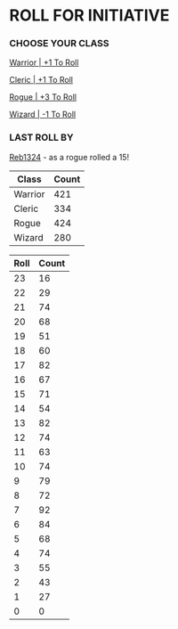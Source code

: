# ROLL FOR INITIATIVE
### CHOOSE YOUR CLASS

[Warrior | +1 To Roll](https://github.com/benjaminsampica/benjaminsampica/issues/new?title=roll%7Cwarrior&body=Just+click+%27Submit+new+issue%27.)

[Cleric | +1 To Roll](https://github.com/benjaminsampica/benjaminsampica/issues/new?title=roll%7Ccleric&body=Just+click+%27Submit+new+issue%27.)

[Rogue | +3 To Roll](https://github.com/benjaminsampica/benjaminsampica/issues/new?title=roll%7Crogue&body=Just+click+%27Submit+new+issue%27.)

[Wizard | -1 To Roll](https://github.com/benjaminsampica/benjaminsampica/issues/new?title=roll%7Cwizard&body=Just+click+%27Submit+new+issue%27.)
### LAST ROLL BY
[Reb1324](https://www.github.com/Reb1324) - as a rogue rolled a 15!

|Class|Count|
|-|-|
|Warrior|421|
|Cleric|334|
|Rogue|424|
|Wizard|280|

|Roll|Count|
|-|-|
|23|16
|22|29
|21|74
|20|68
|19|51
|18|60
|17|82
|16|67
|15|71
|14|54
|13|82
|12|74
|11|63
|10|74
|9|79
|8|72
|7|92
|6|84
|5|68
|4|74
|3|55
|2|43
|1|27
|0|0
